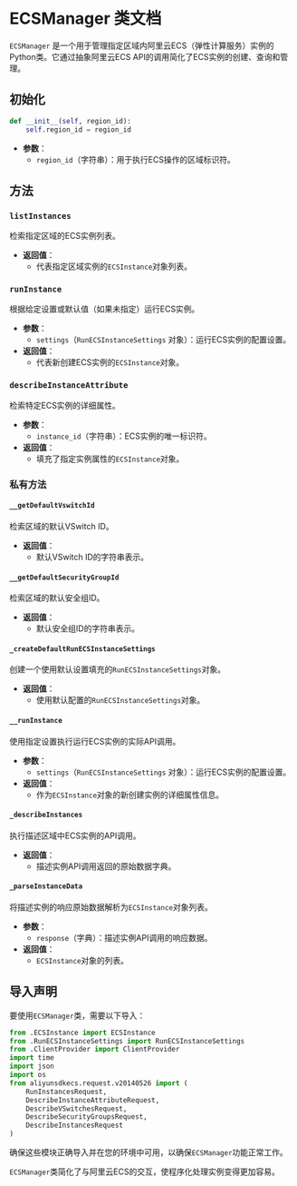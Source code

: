 # ECSManager 类文档

`ECSManager` 是一个用于管理指定区域内阿里云ECS（弹性计算服务）实例的Python类。它通过抽象阿里云ECS API的调用简化了ECS实例的创建、查询和管理。

## 初始化

```python
def __init__(self, region_id):
    self.region_id = region_id
```

- **参数**：
    - `region_id`（字符串）：用于执行ECS操作的区域标识符。

## 方法

### `listInstances`

检索指定区域的ECS实例列表。

- **返回值**：
    - 代表指定区域实例的`ECSInstance`对象列表。

### `runInstance`

根据给定设置或默认值（如果未指定）运行ECS实例。

- **参数**：
    - `settings`（`RunECSInstanceSettings` 对象）：运行ECS实例的配置设置。
- **返回值**：
    - 代表新创建ECS实例的`ECSInstance`对象。

### `describeInstanceAttribute`

检索特定ECS实例的详细属性。

- **参数**：
    - `instance_id`（字符串）：ECS实例的唯一标识符。
- **返回值**：
    - 填充了指定实例属性的`ECSInstance`对象。

### 私有方法

#### `__getDefaultVswitchId`

检索区域的默认VSwitch ID。

- **返回值**：
    - 默认VSwitch ID的字符串表示。

#### `__getDefaultSecurityGroupId`

检索区域的默认安全组ID。

- **返回值**：
    - 默认安全组ID的字符串表示。

#### `_createDefaultRunECSInstanceSettings`

创建一个使用默认设置填充的`RunECSInstanceSettings`对象。

- **返回值**：
    - 使用默认配置的`RunECSInstanceSettings`对象。

#### `__runInstance`

使用指定设置执行运行ECS实例的实际API调用。

- **参数**：
    - `settings`（`RunECSInstanceSettings` 对象）：运行ECS实例的配置设置。
- **返回值**：
    - 作为`ECSInstance`对象的新创建实例的详细属性信息。

#### `_describeInstances`

执行描述区域中ECS实例的API调用。

- **返回值**：
    - 描述实例API调用返回的原始数据字典。

#### `_parseInstanceData`

将描述实例的响应原始数据解析为`ECSInstance`对象列表。

- **参数**：
    - `response`（字典）：描述实例API调用的响应数据。
- **返回值**：
    - `ECSInstance`对象的列表。

## 导入声明

要使用`ECSManager`类，需要以下导入：

```python
from .ECSInstance import ECSInstance
from .RunECSInstanceSettings import RunECSInstanceSettings
from .ClientProvider import ClientProvider
import time
import json
import os
from aliyunsdkecs.request.v20140526 import (
    RunInstancesRequest,
    DescribeInstanceAttributeRequest,
    DescribeVSwitchesRequest,
    DescribeSecurityGroupsRequest,
    DescribeInstancesRequest
)
```

确保这些模块正确导入并在您的环境中可用，以确保`ECSManager`功能正常工作。

`ECSManager`类简化了与阿里云ECS的交互，使程序化处理实例变得更加容易。